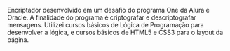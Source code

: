 Encriptador desenvolvido em um desafio do programa One da Alura e Oracle.
A finalidade do programa é criptografar e descriptografar mensagens.
Utilizei cursos básicos de Lógica de Programação para desenvolver a lógica, e cursos básicos de HTML5 e CSS3 para o layout da página.
